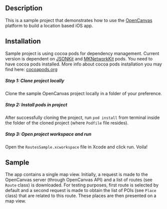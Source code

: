 ## Description
This is a sample project that demonstrates how to use the [OpenCanvas][0] platform to build a location based iOS app.

## Installation
Sample project is using cocoa pods for dependency management. Current version is dependent on [JSONKit][1] and [MKNetworkKit][2] pods. You need to have cocoa pods installed. More info about cocoa pods installation you may find here: [cocoapods.org][3]

##### Step 1: Clone project locally
Clone the sample OpenCanvas project locally in a folder of your preference. 

##### Step 2: Install pods in project
After successfully cloning the project, run `pod install` from terminal inside the folder of the cloned project (where `Podfile` file resides).

##### Step 3: Open project workspace and run
Open the `RoutesSample.xcworkspace` file in Xcode and click run. Voila!

## Sample
The app contains a single map view. Initially, a request is made to the OpenCanvas server (through OpenCanvas API) and a list of routes (see `Route` class) is downloaded. For testing purposes, first route is selected by default and a second request is made to obtain the list of POIs (see `Place` class) that are related to this route. These places are then presented on a map view.

[0]: http://www.opencanvas.co/
[1]: https://github.com/johnezang/JSONKit
[2]: https://github.com/MugunthKumar/MKNetworkKit
[3]: http://cocoapods.org
